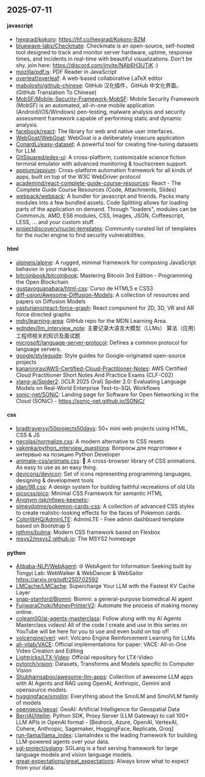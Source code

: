 ## 2025-07-11

#### javascript
* [hexgrad/kokoro](https://github.com/hexgrad/kokoro): https://hf.co/hexgrad/Kokoro-82M
* [bluewave-labs/Checkmate](https://github.com/bluewave-labs/Checkmate): Checkmate is an open-source, self-hosted tool designed to track and monitor server hardware, uptime, response times, and incidents in real-time with beautiful visualizations. Don't be shy, join here: https://discord.com/invite/NAb6H3UTjK :)
* [mozilla/pdf.js](https://github.com/mozilla/pdf.js): PDF Reader in JavaScript
* [overleaf/overleaf](https://github.com/overleaf/overleaf): A web-based collaborative LaTeX editor
* [maboloshi/github-chinese](https://github.com/maboloshi/github-chinese): GitHub 汉化插件，GitHub 中文化界面。 (GitHub Translation To Chinese)
* [MobSF/Mobile-Security-Framework-MobSF](https://github.com/MobSF/Mobile-Security-Framework-MobSF): Mobile Security Framework (MobSF) is an automated, all-in-one mobile application (Android/iOS/Windows) pen-testing, malware analysis and security assessment framework capable of performing static and dynamic analysis.
* [facebook/react](https://github.com/facebook/react): The library for web and native user interfaces.
* [WebGoat/WebGoat](https://github.com/WebGoat/WebGoat): WebGoat is a deliberately insecure application
* [ConardLi/easy-dataset](https://github.com/ConardLi/easy-dataset): A powerful tool for creating fine-tuning datasets for LLM
* [GitSquared/edex-ui](https://github.com/GitSquared/edex-ui): A cross-platform, customizable science fiction terminal emulator with advanced monitoring & touchscreen support.
* [appium/appium](https://github.com/appium/appium): Cross-platform automation framework for all kinds of apps, built on top of the W3C WebDriver protocol
* [academind/react-complete-guide-course-resources](https://github.com/academind/react-complete-guide-course-resources): React - The Complete Guide Course Resources (Code, Attachments, Slides)
* [webpack/webpack](https://github.com/webpack/webpack): A bundler for javascript and friends. Packs many modules into a few bundled assets. Code Splitting allows for loading parts of the application on demand. Through "loaders", modules can be CommonJs, AMD, ES6 modules, CSS, Images, JSON, Coffeescript, LESS, ... and your custom stuff.
* [projectdiscovery/nuclei-templates](https://github.com/projectdiscovery/nuclei-templates): Community curated list of templates for the nuclei engine to find security vulnerabilities.

#### html
* [alpinejs/alpine](https://github.com/alpinejs/alpine): A rugged, minimal framework for composing JavaScript behavior in your markup.
* [bitcoinbook/bitcoinbook](https://github.com/bitcoinbook/bitcoinbook): Mastering Bitcoin 3rd Edition - Programming the Open Blockchain
* [gustavoguanabara/html-css](https://github.com/gustavoguanabara/html-css): Curso de HTML5 e CSS3
* [diff-usion/Awesome-Diffusion-Models](https://github.com/diff-usion/Awesome-Diffusion-Models): A collection of resources and papers on Diffusion Models
* [vasturiano/react-force-graph](https://github.com/vasturiano/react-force-graph): React component for 2D, 3D, VR and AR force directed graphs
* [mdn/learning-area](https://github.com/mdn/learning-area): GitHub repo for the MDN Learning Area.
* [wdndev/llm_interview_note](https://github.com/wdndev/llm_interview_note): 主要记录大语言大模型（LLMs） 算法（应用）工程师相关的知识及面试题
* [microsoft/language-server-protocol](https://github.com/microsoft/language-server-protocol): Defines a common protocol for language servers.
* [google/styleguide](https://github.com/google/styleguide): Style guides for Google-originated open-source projects
* [kananinirav/AWS-Certified-Cloud-Practitioner-Notes](https://github.com/kananinirav/AWS-Certified-Cloud-Practitioner-Notes): AWS Certified Cloud Practitioner Short Notes And Practice Exams (CLF-C02)
* [xlang-ai/Spider2](https://github.com/xlang-ai/Spider2): [ICLR 2025 Oral] Spider 2.0: Evaluating Language Models on Real-World Enterprise Text-to-SQL Workflows
* [sonic-net/SONiC](https://github.com/sonic-net/SONiC): Landing page for Software for Open Networking in the Cloud (SONiC) - https://sonic-net.github.io/SONiC/

#### css
* [bradtraversy/50projects50days](https://github.com/bradtraversy/50projects50days): 50+ mini web projects using HTML, CSS & JS
* [necolas/normalize.css](https://github.com/necolas/normalize.css): A modern alternative to CSS resets
* [yakimka/python_interview_questions](https://github.com/yakimka/python_interview_questions): Вопросы для подготовки к интервью на позицию Python Developer
* [animate-css/animate.css](https://github.com/animate-css/animate.css): 🍿 A cross-browser library of CSS animations. As easy to use as an easy thing.
* [devicons/devicon](https://github.com/devicons/devicon): Set of icons representing programming languages, designing & development tools
* [jdan/98.css](https://github.com/jdan/98.css): A design system for building faithful recreations of old UIs
* [picocss/pico](https://github.com/picocss/pico): Minimal CSS Framework for semantic HTML
* [Anonym-tsk/nfqws-keenetic](https://github.com/Anonym-tsk/nfqws-keenetic): 
* [simeydotme/pokemon-cards-css](https://github.com/simeydotme/pokemon-cards-css): A collection of advanced CSS styles to create realistic-looking effects for the faces of Pokemon cards.
* [ColorlibHQ/AdminLTE](https://github.com/ColorlibHQ/AdminLTE): AdminLTE - Free admin dashboard template based on Bootstrap 5
* [jgthms/bulma](https://github.com/jgthms/bulma): Modern CSS framework based on Flexbox
* [msys2/msys2.github.io](https://github.com/msys2/msys2.github.io): The MSYS2 homepage

#### python
* [Alibaba-NLP/WebAgent](https://github.com/Alibaba-NLP/WebAgent): 🌐 WebAgent for Information Seeking bulit by Tongyi Lab: WebWalker & WebDancer & WebSailor https://arxiv.org/pdf/2507.02592
* [LMCache/LMCache](https://github.com/LMCache/LMCache): Supercharge Your LLM with the Fastest KV Cache Layer
* [snap-stanford/Biomni](https://github.com/snap-stanford/Biomni): Biomni: a general-purpose biomedical AI agent
* [FujiwaraChoki/MoneyPrinterV2](https://github.com/FujiwaraChoki/MoneyPrinterV2): Automate the process of making money online.
* [coleam00/ai-agents-masterclass](https://github.com/coleam00/ai-agents-masterclass): Follow along with my AI Agents Masterclass videos! All of the code I create and use in this series on YouTube will be here for you to use and even build on top of!
* [volcengine/verl](https://github.com/volcengine/verl): verl: Volcano Engine Reinforcement Learning for LLMs
* [ali-vilab/VACE](https://github.com/ali-vilab/VACE): Official implementations for paper: VACE: All-in-One Video Creation and Editing
* [Lightricks/LTX-Video](https://github.com/Lightricks/LTX-Video): Official repository for LTX-Video
* [pytorch/vision](https://github.com/pytorch/vision): Datasets, Transforms and Models specific to Computer Vision
* [Shubhamsaboo/awesome-llm-apps](https://github.com/Shubhamsaboo/awesome-llm-apps): Collection of awesome LLM apps with AI Agents and RAG using OpenAI, Anthropic, Gemini and opensource models.
* [huggingface/smollm](https://github.com/huggingface/smollm): Everything about the SmolLM and SmolVLM family of models
* [opengeos/geoai](https://github.com/opengeos/geoai): GeoAI: Artificial Intelligence for Geospatial Data
* [BerriAI/litellm](https://github.com/BerriAI/litellm): Python SDK, Proxy Server (LLM Gateway) to call 100+ LLM APIs in OpenAI format - [Bedrock, Azure, OpenAI, VertexAI, Cohere, Anthropic, Sagemaker, HuggingFace, Replicate, Groq]
* [run-llama/llama_index](https://github.com/run-llama/llama_index): LlamaIndex is the leading framework for building LLM-powered agents over your data.
* [sgl-project/sglang](https://github.com/sgl-project/sglang): SGLang is a fast serving framework for large language models and vision language models.
* [great-expectations/great_expectations](https://github.com/great-expectations/great_expectations): Always know what to expect from your data.
